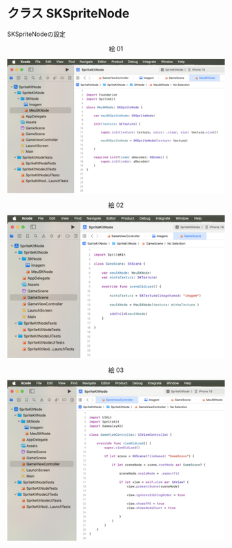 # クラス SKSpriteNode

SKSpriteNodeの設定

<div align="center">
絵 01
</div>

![](Imagens/SKNode-SKSpriteNode-Img01.png)

<div align="center">
絵 02
</div>

![](Imagens/SKNode-SKSpriteNode-Img02.png)

<div align="center">
絵 03
</div>

![](Imagens/SKNode-SKSpriteNode-Img03.png)
